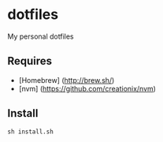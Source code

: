 # dotfiles
My personal dotfiles

## Requires
* [Homebrew] (http://brew.sh/)
* [nvm] (https://github.com/creationix/nvm)

## Install
```
sh install.sh
```
